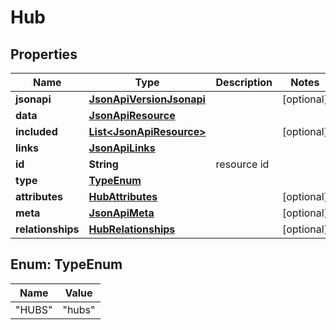 
# Hub

## Properties
Name | Type | Description | Notes
------------ | ------------- | ------------- | -------------
**jsonapi** | [**JsonApiVersionJsonapi**](JsonApiVersionJsonapi.md) |  |  [optional]
**data** | [**JsonApiResource**](JsonApiResource.md) |  | 
**included** | [**List&lt;JsonApiResource&gt;**](JsonApiResource.md) |  |  [optional]
**links** | [**JsonApiLinks**](JsonApiLinks.md) |  | 
**id** | **String** | resource id | 
**type** | [**TypeEnum**](#TypeEnum) |  | 
**attributes** | [**HubAttributes**](HubAttributes.md) |  |  [optional]
**meta** | [**JsonApiMeta**](JsonApiMeta.md) |  |  [optional]
**relationships** | [**HubRelationships**](HubRelationships.md) |  |  [optional]


<a name="TypeEnum"></a>
## Enum: TypeEnum
Name | Value
---- | -----
"HUBS" | &quot;hubs&quot;



